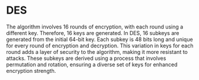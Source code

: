 # DES
The algorithm involves 16 rounds of encryption, with each round using a different key. Therefore, 16 keys are generated. In DES, 16 subkeys are generated from the initial 64-bit key. Each subkey is 48 bits long and unique for every round of encryption and decryption. This variation in keys for each round adds a layer of security to the algorithm, making it more resistant to attacks. These subkeys are derived using a process that involves permutation and rotation, ensuring a diverse set of keys for enhanced encryption strength.


